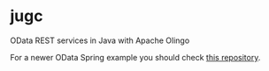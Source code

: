 # jugc
OData REST services in Java with Apache Olingo

For a newer OData Spring example you should check [this repository](https://github.com/sollersconsulting/confitura2017).
